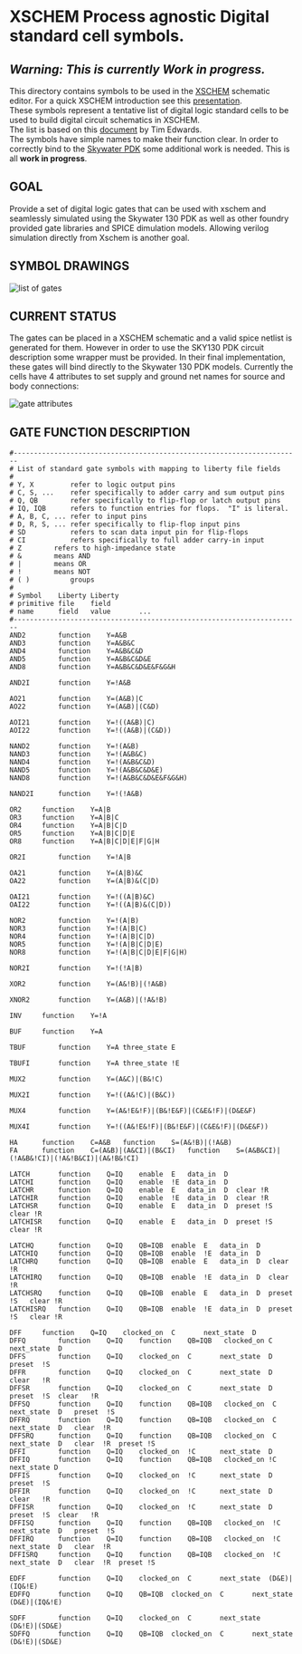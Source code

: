 # XSCHEM Process agnostic Digital standard cell symbols.

## *Warning: This is currently Work in progress.*

This directory contains symbols to be used in the [XSCHEM](https://github.com/StefanSchippers/xschem)
schematic editor. For a quick XSCHEM introduction see this
[presentation](https://xschem.sourceforge.io/stefan/xschem_man/tutorial_xschem_slides.html).  
These symbols represent a tentative list of digital logic standard cells to be used to build 
digital circuit schematics in XSCHEM.  
The list is based on this 
[document](https://github.com/RTimothyEdwards/open_pdks/blob/master/common/gate_list.txt) by Tim Edwards.  
The symbols have simple names to make their function clear. In order to correctly bind to the 
[Skywater PDK](https://foss-eda-tools.googlesource.com/skywater-pdk/libs/sky130_fd_pr) 
some additional work is needed. This is all **work in progress**.

## GOAL
Provide a set of digital logic gates that can be used with xschem and seamlessly simulated using the 
Skywater 130 PDK as well as other foundry provided gate libraries and SPICE dimulation models. 
Allowing verilog simulation directly from Xschem is another goal.

## SYMBOL DRAWINGS
![list of gates](https://github.com/StefanSchippers/xschem_sky130/blob/main/stdcells/doc/gates.png)

## CURRENT STATUS

The gates can be placed in a XSCHEM schematic and a valid spice netlist is generated for them. However in order to
use the SKY130 PDK circuit description some wrapper must be provided. In their final implementation, these gates
will bind directly to the Skywater 130 PDK models. Currently the cells have 4 
attributes to set supply and ground net names for source and body connections:  

![gate attributes](https://github.com/StefanSchippers/xschem_sky130/blob/main/stdcells/doc/gate_attributes.png)

## GATE FUNCTION DESCRIPTION
```
#-----------------------------------------------------------------------
# List of standard gate symbols with mapping to liberty file fields
#
# Y, X	       refer to logic output pins
# C, S, ...    refer specifically to adder carry and sum output pins
# Q, QB	       refer specifically to flip-flop or latch output pins
# IQ, IQB      refers to function entries for flops.  "I" is literal.
# A, B, C, ... refer to input pins
# D, R, S, ... refer specifically to flip-flop input pins
# SD	       refers to scan data input pin for flip-flops
# CI	       refers specifically to full adder carry-in input
# Z	       refers to high-impedance state
# &	       means AND
# |	       means OR
# !	       means NOT
# ( )	       groups
#
# Symbol    Liberty	Liberty
# primitive file	field
# name	    field	value	    ...
#-----------------------------------------------------------------------
AND2	    function	Y=A&B
AND3	    function	Y=A&B&C
AND4	    function	Y=A&B&C&D
AND5	    function	Y=A&B&C&D&E
AND8	    function	Y=A&B&C&D&E&F&G&H

AND2I	    function	Y=!A&B

AO21	    function	Y=(A&B)|C
AO22	    function	Y=(A&B)|(C&D)

AOI21	    function	Y=!((A&B)|C)
AOI22	    function	Y=!((A&B)|(C&D))

NAND2	    function	Y=!(A&B)
NAND3	    function	Y=!(A&B&C)
NAND4	    function	Y=!(A&B&C&D)
NAND5	    function	Y=!(A&B&C&D&E)
NAND8	    function	Y=!(A&B&C&D&E&F&G&H)

NAND2I	    function	Y=!(!A&B)

OR2	    function	Y=A|B
OR3	    function	Y=A|B|C
OR4	    function	Y=A|B|C|D
OR5	    function	Y=A|B|C|D|E
OR8	    function	Y=A|B|C|D|E|F|G|H

OR2I	    function	Y=!A|B

OA21	    function	Y=(A|B)&C
OA22	    function	Y=(A|B)&(C|D)

OAI21	    function	Y=!((A|B)&C)
OAI22	    function	Y=!((A|B)&(C|D))

NOR2	    function	Y=!(A|B)
NOR3	    function	Y=!(A|B|C)
NOR4	    function	Y=!(A|B|C|D)
NOR5	    function	Y=!(A|B|C|D|E)
NOR8	    function	Y=!(A|B|C|D|E|F|G|H)

NOR2I	    function	Y=!(!A|B)

XOR2	    function	Y=(A&!B)|(!A&B)

XNOR2	    function	Y=(A&B)|(!A&!B)

INV	    function	Y=!A

BUF	    function	Y=A

TBUF	    function	Y=A	three_state	E

TBUFI	    function	Y=A	three_state	!E

MUX2	    function	Y=(A&C)|(B&!C)

MUX2I	    function	Y=!((A&!C)|(B&C))

MUX4	    function	Y=(A&!E&!F)|(B&!E&F)|(C&E&!F)|(D&E&F)

MUX4I	    function	Y=!((A&!E&!F)|(B&!E&F)|(C&E&!F)|(D&E&F))

HA	    function	C=A&B	function    S=(A&!B)|(!A&B)
FA	    function	C=(A&B)|(A&CI)|(B&CI)	function    S=(A&B&CI)|(!A&B&!CI)|(!A&!B&CI)|(A&!B&!CI)

LATCH	    function	Q=IQ	enable  E	data_in  D
LATCHI	    function	Q=IQ	enable  !E	data_in  D
LATCHR	    function	Q=IQ	enable  E	data_in  D	clear !R
LATCHIR	    function	Q=IQ	enable  !E	data_in  D	clear !R
LATCHSR	    function	Q=IQ	enable  E	data_in  D	preset !S   clear !R
LATCHISR    function	Q=IQ	enable  E	data_in  D	preset !S   clear !R

LATCHQ	    function	Q=IQ	QB=IQB	enable  E	data_in  D
LATCHIQ	    function	Q=IQ	QB=IQB	enable  !E	data_in  D
LATCHRQ	    function	Q=IQ	QB=IQB	enable  E	data_in  D	clear !R
LATCHIRQ    function	Q=IQ	QB=IQB	enable  !E	data_in  D	clear !R
LATCHSRQ    function	Q=IQ	QB=IQB	enable  E	data_in  D	preset !S   clear !R
LATCHISRQ   function	Q=IQ	QB=IQB	enable  !E	data_in  D	preset !S   clear !R

DFF	    function	Q=IQ	clocked_on  C	    next_state  D
DFFQ	    function	Q=IQ	function    QB=IQB   clocked_on	C   next_state	D
DFFS	    function	Q=IQ	clocked_on  C	    next_state  D   preset	!S
DFFR	    function	Q=IQ	clocked_on  C	    next_state  D   clear	!R
DFFSR	    function	Q=IQ	clocked_on  C	    next_state	D   preset	!S  clear   !R
DFFSQ	    function	Q=IQ	function    QB=IQB   clocked_on  C   next_state  D   preset  !S
DFFRQ	    function	Q=IQ	function    QB=IQB   clocked_on  C   next_state  D   clear  !R
DFFSRQ	    function	Q=IQ	function    QB=IQB   clocked_on  C   next_state  D   clear  !R	preset !S
DFFI	    function	Q=IQ	clocked_on  !C	    next_state  D
DFFIQ	    function	Q=IQ	function    QB=IQB   clocked_on	!C   next_state	D
DFFIS	    function	Q=IQ	clocked_on  !C	    next_state  D   preset	!S
DFFIR	    function	Q=IQ	clocked_on  !C	    next_state  D   clear	!R
DFFISR	    function	Q=IQ	clocked_on  !C	    next_state	D   preset	!S  clear   !R
DFFISQ	    function	Q=IQ	function    QB=IQB   clocked_on  !C  next_state  D   preset  !S
DFFIRQ	    function	Q=IQ	function    QB=IQB   clocked_on  !C  next_state  D   clear  !R
DFFISRQ	    function	Q=IQ	function    QB=IQB   clocked_on  !C  next_state  D   clear  !R	preset !S

EDFF	    function	Q=IQ	clocked_on  C	    next_state  (D&E)|(IQ&!E)
EDFFQ	    function	Q=IQ	QB=IQB	clocked_on  C	    next_state  (D&E)|(IQ&!E)

SDFF	    function	Q=IQ	clocked_on  C	    next_state  (D&!E)|(SD&E)
SDFFQ	    function	Q=IQ	QB=IQB	clocked_on  C	    next_state  (D&!E)|(SD&E)
```
